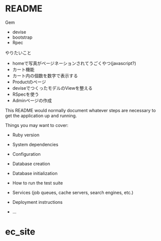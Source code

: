 # README

Gem
- devise
- bootstrap
- Rpec

やりたいこと
- homeで写真がページネーションされてうごくやつ(javascript?)
- カート機能
- カート内の個数を数字で表示する
- Productのページ
- deviseでつくったモデルのViewを整える
- RSpecを使う
- Adminページの作成

This README would normally document whatever steps are necessary to get the
application up and running.

Things you may want to cover:

* Ruby version

* System dependencies

* Configuration

* Database creation

* Database initialization

* How to run the test suite

* Services (job queues, cache servers, search engines, etc.)

* Deployment instructions

* ...
# ec_site
